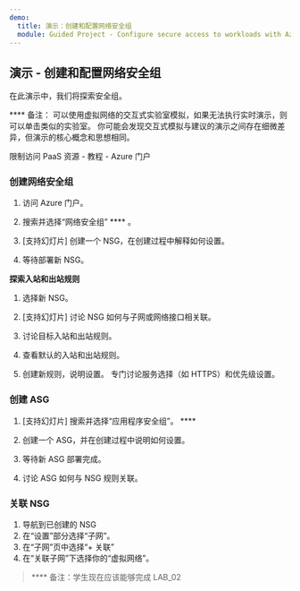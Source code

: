 ```yaml
---
demo:
  title: 演示：创建和配置网络安全组
  module: Guided Project - Configure secure access to workloads with Azure virtual networking services
---
```

## 演示 - 创建和配置网络安全组


在此演示中，我们将探索安全组。 

**** 备注：**[](https://mslearn.cloudguides.com/en-us/guides/AZ-900%20Exam%20Guide%20-%20Azure%20Fundamentals%20Exercise%2013?azure-portal=true)** 可以使用虚拟网络的交互式实验室模拟，如果无法执行实时演示，则可以单击类似的实验室。 你可能会发现交互式模拟与建议的演示之间存在细微差异，但演示的核心概念和思想相同。 

限制访问 PaaS 资源 - 教程 - Azure 门户[](https://docs.microsoft.com/azure/virtual-network/tutorial-restrict-network-access-to-resources)

### 创建网络安全组

1. 访问 Azure 门户。

1. 搜索并选择“网络安全组” **** 。

1. [支持幻灯片] 创建一个 NSG，在创建过程中解释如何设置。 
 
1. 等待部署新 NSG。

**探索入站和出站规则**

1. 选择新 NSG。

1. [支持幻灯片] 讨论 NSG 如何与子网或网络接口相关联。

1. 讨论目标入站和出站规则。  

1. 查看默认的入站和出站规则。 

1. 创建新规则，说明设置。 专门讨论服务选择（如 HTTPS）和优先级设置。 
 

### 创建 ASG
 
1. [支持幻灯片] 搜索并选择“应用程序安全组”。 ****

1. 创建一个 ASG，并在创建过程中说明如何设置。 
 
1. 等待新 ASG 部署完成。

1. 讨论 ASG 如何与 NSG 规则关联。


### 关联 NSG 
1.  导航到已创建的 NSG
1.  在“设置”部分选择“子网”。
1.  在“子网”页中选择“+ 关联”
1.  在“关联子网”下选择你的“虚拟网络”。


>**** 备注：学生现在应该能够完成 LAB_02

